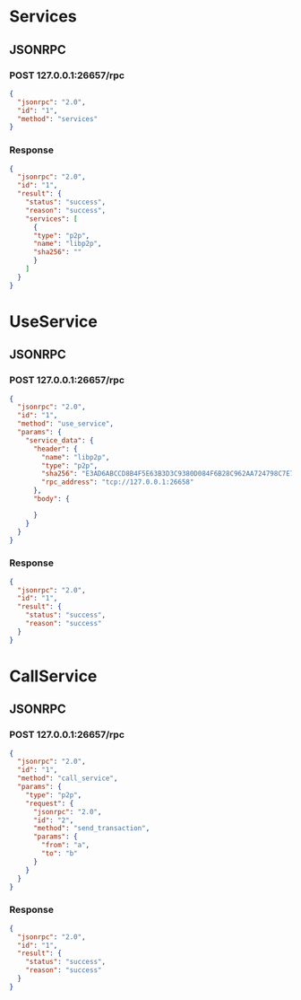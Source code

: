 # Services

## JSONRPC

### POST 127.0.0.1:26657/rpc

```json
{
  "jsonrpc": "2.0",
  "id": "1",
  "method": "services"
}
```

### Response

```json
{
  "jsonrpc": "2.0",
  "id": "1",
  "result": {
    "status": "success",
    "reason": "success",
    "services": [
      {
      "type": "p2p",
      "name": "libp2p",
      "sha256": ""
      }
    ]
  }
}
```

# UseService

## JSONRPC

### POST 127.0.0.1:26657/rpc

```json
{
  "jsonrpc": "2.0",
  "id": "1",
  "method": "use_service",
  "params": {
    "service_data": {
      "header": {
        "name": "libp2p",
        "type": "p2p",
        "sha256": "E3AD6ABCCD8B4F5E63B3D3C9380D084F6B28C962AA724798C7E73F1A6966766B",
        "rpc_address": "tcp://127.0.0.1:26658"
      },
      "body": {

      }
    }
  }
}
```

### Response

```json
{
  "jsonrpc": "2.0",
  "id": "1",
  "result": {
    "status": "success",
    "reason": "success"
  }
}
```

# CallService

## JSONRPC

### POST 127.0.0.1:26657/rpc

```json
{
  "jsonrpc": "2.0",
  "id": "1",
  "method": "call_service",
  "params": {
    "type": "p2p",
    "request": {
      "jsonrpc": "2.0",
      "id": "2",
      "method": "send_transaction",
      "params": {
        "from": "a",
        "to": "b"
      } 
    }
  }
}
```

### Response

```json
{
  "jsonrpc": "2.0",
  "id": "1",
  "result": {
    "status": "success",
    "reason": "success"
  }
}
```
